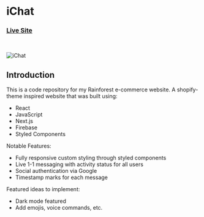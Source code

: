 # iChat

### [Live Site](https://i-chat-rosy.vercel.app/)

</br >

![iChat](https://user-images.githubusercontent.com/76964814/144324701-13047baf-95c2-4956-82cf-bc4ee2fa795b.png)

## Introduction
This is a code repository for my Rainforest e-commerce website. A shopify-theme inspired website that was built using:
- React
- JavaScript
- Next.js
- Firebase
- Styled Components

Notable Features:

- Fully responsive custom styling through styled components
- Live 1-1 messaging with activity status for all users
- Social authentication via Google
- Timestamp marks for each message

Featured ideas to implement:

- Dark mode featured 
- Add emojis, voice commands, etc.

